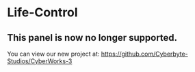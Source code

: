 # Life-Control

## This panel is now no longer supported.

You can view our new project at: https://github.com/Cyberbyte-Studios/CyberWorks-3
